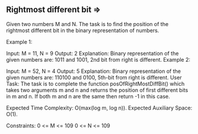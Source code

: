 Rightmost different bit  =>
------------------------


Given two numbers M and N. The task is to find the position of the rightmost different bit in the binary representation of numbers.

Example 1: 

Input: M = 11, N = 9
Output: 2
Explanation: Binary representation of the given 
numbers are: 1011 and 1001, 
2nd bit from right is different.
Example 2:

Input: M = 52, N = 4
Output: 5
Explanation: Binary representation of the given 
numbers are: 110100 and 0100, 
5th-bit from right is different.
User Task:
The task is to complete the function posOfRightMostDiffBit() which takes two arguments m and n and returns the position of first different bits in m and n. If both m and n are the same then return -1 in this case.

Expected Time Complexity: O(max(log m, log n)).
Expected Auxiliary Space: O(1).

Constraints:
0 <= M <= 109
0 <= N <= 109
